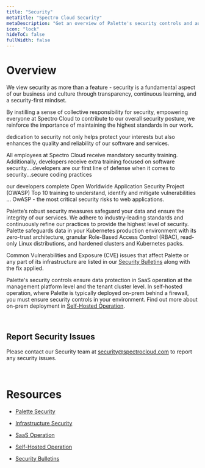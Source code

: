 ```yaml
---
title: "Security"
metaTitle: "Spectro Cloud Security"
metaDescription: "Get an overview of Palette's security controls and audit logs, and learn how to report security issues."
icon: "lock"
hideToC: false
fullWidth: false
---
```


# Overview

We view security as more than a feature - security is a fundamental aspect of our business and culture through transparency, continuous learning, and a security-first mindset. 

By instilling a sense of collective responsibility for security, empowering everyone at Spectro Cloud to contribute to our overall security posture, we reinforce the importance of maintaining the highest standards in our work.

dedication to security not only helps protect your interests but also enhances the quality and reliability of our software and services.

All employees at Spectro Cloud receive mandatory security training. Additionally, developers receive extra training focused on software security....developers are our first line of defense when it comes to security...secure coding practices 


our developers complete Open Worldwide Application Security Project (OWASP) Top 10 training to understand, identify and mitigate vulnerabilities ... OwASP - the most critical security risks to web applications.







Palette’s robust security measures safeguard your data and ensure the integrity of our services. We adhere to industry-leading standards and continuously refine our practices to provide the highest level of security. Palette safeguards data in your Kubernetes production environment with its zero-trust architecture, granular Role-Based Access Control (RBAC), read-only Linux distributions, and hardened clusters and Kubernetes packs. 

Common Vulnerabilities and Exposure (CVE) issues that affect Palette or any part of its infrastructure are listed in our [Security Bulletins](/security/security-bulletins) along with the fix applied.

Palette's security controls ensure data protection in SaaS operation at the management platform level and the tenant cluster level. In self-hosted operation, where Palette is typically deployed on-prem behind a firewall, you must ensure security controls in your environment. Find out more about on-prem deployment in [Self-Hosted Operation](/security/self-hosted-operation).

<br />

## Report Security Issues

Please contact our Security team at security@spectrocloud.com to report any security issues.


<br />

# Resources

- [Palette Security](/security/palette-security)


- [Infrastructure Security](/security/infrastructure)


- [SaaS Operation](/security/saas-operation)


- [Self-Hosted Operation](/security/self-hosted-operation)


- [Security Bulletins](/security/security-bulletins)


<br />

<br />

<br />

<br />

